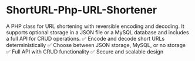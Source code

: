 # ShortURL-Php-URL-Shortener
A PHP class for URL shortening with reversible encoding and decoding. It supports optional storage in a JSON file or a MySQL database and includes a full API for CRUD operations.  ✅ Encode and decode short URLs deterministically ✅ Choose between JSON storage, MySQL, or no storage ✅ Full API with CRUD functionality ✅ Secure and scalable design

